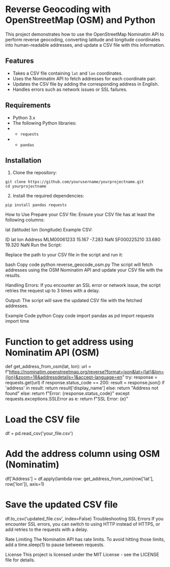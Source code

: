 # Reverse Geocoding with OpenStreetMap (OSM) and Python
This project demonstrates how to use the OpenStreetMap Nominatim API to perform reverse geocoding, converting latitude and longitude coordinates into human-readable addresses, and update a CSV file with this information.

## Features
- Takes a CSV file containing `lat` and `lon` coordinates.
- Uses the Nominatim API to fetch addresses for each coordinate pair.
- Updates the CSV file by adding the corresponding address in English.
- Handles errors such as network issues or SSL failures.

## Requirements
- Python 3.x
- The following Python libraries:
- - `requests`
- - `pandas`

## Installation
1. Clone the repository:
```
git clone https://github.com/yourusername/yourprojectname.git
cd yourprojectname
```
2. Install the required dependencies:
```
pip install pandas requests
```
How to Use
Prepare your CSV file: Ensure your CSV file has at least the following columns:

lat (latitude)
lon (longitude)
Example CSV:

ID	lat	lon	Address
MLM00061233	15.167	-7.283	NaN
SF000225210	33.680	19.320	NaN
Run the Script:

Replace the path to your CSV file in the script and run it:

bash
Copy code
python reverse_geocode_osm.py
The script will fetch addresses using the OSM Nominatim API and update your CSV file with the results.

Handling Errors: If you encounter an SSL error or network issue, the script retries the request up to 3 times with a delay.

Output: The script will save the updated CSV file with the fetched addresses.

Example Code
python
Copy code
import pandas as pd
import requests
import time

# Function to get address using Nominatim API (OSM)
def get_address_from_osm(lat, lon):
    url = f"https://nominatim.openstreetmap.org/reverse?format=json&lat={lat}&lon={lon}&zoom=18&addressdetails=1&accept-language=en"
    try:
        response = requests.get(url)
        if response.status_code == 200:
            result = response.json()
            if 'address' in result:
                return result['display_name']
            else:
                return "Address not found"
        else:
            return f"Error: {response.status_code}"
    except requests.exceptions.SSLError as e:
        return f"SSL Error: {e}"

# Load the CSV file
df = pd.read_csv('your_file.csv')

# Add the address column using OSM (Nominatim)
df['Address'] = df.apply(lambda row: get_address_from_osm(row['lat'], row['lon']), axis=1)

# Save the updated CSV file
df.to_csv('updated_file.csv', index=False)
Troubleshooting
SSL Errors
If you encounter SSL errors, you can switch to using HTTP instead of HTTPS, or add retries to the requests with a delay.

Rate Limiting
The Nominatim API has rate limits. To avoid hitting those limits, add a time.sleep(1) to pause between requests.

License
This project is licensed under the MIT License - see the LICENSE file for details.
